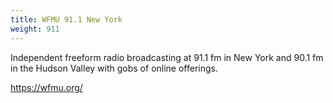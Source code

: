 ```yaml
---
title: WFMU 91.1 New York
weight: 911
---
```

Independent freeform radio broadcasting at 91.1 fm in New York and
90.1 fm in the Hudson Valley with gobs of online offerings.

https://wfmu.org/
